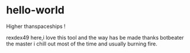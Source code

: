 # hello-world

Higher thanspaceships !

rexdex49 here,i love this tool and the way has be made thanks botbeater the master
i chill out most of the time and usually burning fire.
